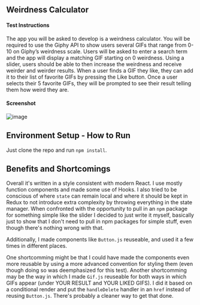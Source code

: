 ## Weirdness Calculator

#### Test Instructions

The app you will be asked to develop is a weirdness calculator. You will be required to use the Giphy API to show users several GIFs that range from 0-10 on Giphy’s weirdness scale. Users will be asked to enter a search term and the app will display a matching GIF starting on 0 weirdness. Using a slider, users should be able to then increase the weirdness and receive weirder and weirder results. When a user finds a GIF they like, they can add it to their list of favorite GIFs by pressing the Like button. Once a user selects their 5 favorite GIFs, they will be prompted to see their result telling them how weird they are.

#### Screenshot

![image](https://user-images.githubusercontent.com/9849990/62477013-b48d7b00-b76d-11e9-81ef-ab46ececef38.png)

## Environment Setup - How to Run

Just clone the repo and run `npm install`.

## Benefits and Shortcomings

Overall it's written in a style consistent with modern React. I use mostly function components and made some use of Hooks. I also tried to be conscious of where `state` can remain local and where it should be kept in Redux to not introduce extra complexity by throwing everything in the state manager. When confronted with the opportunity to pull in an `npm` package for something simple like the slider I decided to just write it myself, basically just to show that I don't need to pull in npm packages for simple stuff, even though there's nothing wrong with that.<br>

Additionally, I made components like `Button.js` reuseable, and used it a few times in different places.<br>

One shortcomming might be that I could have made the components even more reusable by using a more advanced convention for styling them (even though doing so was deemphasized for this test). Another shortcomming may be the way in which I made `Gif.js` reuseable for both ways in which GIFs appear (under YOUR RESULT and YOUR LIKED GIFS). I did it based on a conditional render and put the `handleDelete` handler in an `href` instead of reusing `Button.js`. There's probably a cleaner way to get that done.





